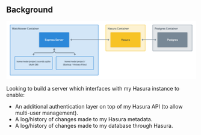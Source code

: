 ## Background

![Organization Map](./migration-container.png)

Looking to build a server which interfaces with my Hasura instance to enable:
- An additional authentication layer on top of my Hasura API (to allow multi-user management).
- A log/history of changes made to my Hasura metadata.
- A log/history of changes made to my database through Hasura.